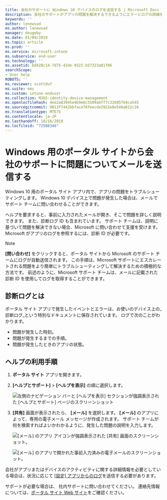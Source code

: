 ```yaml
---
title: 会社のサポートに Windows 10 デバイスのログを送信する | Microsoft Docs
description: 会社のサポートがアプリの問題を解決するできるようにエラーとログの詳細をメールで送信する
keywords: ''
author: lenewsad
ms.author: lanewsad
manager: dougeby
ms.date: 01/09/2019
ms.topic: article
ms.prod: ''
ms.service: microsoft-intune
ms.subservice: end-user
ms.technology: ''
ms.assetid: bd428c14-7d75-42de-9322-b57323a01f06
searchScope:
- User help
ROBOTS: ''
ms.reviewer: scottduf
ms.suite: ems
ms.custom: intune-enduser
ms.collection: M365-identity-device-management
ms.openlocfilehash: 4ee2a83945e4b9e6c5509abff7c32605f64ca545
ms.sourcegitcommit: 9013f7442bbface78feecde2922e8e546a622c16
ms.translationtype: MTE75
ms.contentlocale: ja-JP
ms.lasthandoff: 10/16/2019
ms.locfileid: "72508346"
---
```

# <a name="email-your-company-support-about-problem-from-company-portal-for-windows"></a>Windows 用のポータル サイトから会社のサポートに問題についてメールを送信する

Windows 10 用のポータル サイト アプリ内で、アプリの問題をトラブルシューティングします。 Windows 10 デバイス上で問題が発生した場合は、メールでサポート チームに問い合わせることができます。 

ヘルプを要求すると、事前に入力されたメールが開き、そこで問題を詳しく説明できます。 また、診断ログ ID も含まれています。 サポート チームは、説明に基づいて問題を解決できない場合、Microsoft に問い合わせて支援を受けます。 Microsoft がアプリのログを参照するには、診断 ID が必要です。   


> [!Note]
> **[問い合わせ]** をクリックすると、ポータル サイトから Microsoft のサポート チームにログが自動送信されます。 この手順は、Microsoft サポートにエスカレートされる問題をより簡単にトラブルシューティングして解決するための積極的な方法です。 前述のように、Microsoft サポート チームは、メールに記載された診断 ID を使用してログを取得することができます。  

## <a name="what-is-a-diagnostic-log"></a>診断ログとは

ポータル サイト アプリで発生したイベントとエラーは、お使いのデバイス上の_診断ログ_という特別なドキュメントに保存されています。 ログで次のことがわかります。  
* 問題が発生した時刻。  
* 問題が発生するまでの手順。  
* 問題が発生したときのアプリの状態。   

## <a name="steps-to-get-help"></a>ヘルプの利用手順  

1. **ポータル サイト** アプリを開きます。
2. **[ヘルプとサポート]**  >  **[ヘルプを表示]** の順に選択します。  

   ![左側のナビゲーション バーと [ヘルプを表示] セクションが強調表示された [ヘルプとサポート] ページのスクリーンショット](./media/1812_UCP_Help_Support_Get_Help_Logs.png)    

3. **[共有]** 画面が表示されたら、 **[メール]** を選択します。 **[メール]** のアプリによって、専用の電子メール メッセージが作成されます。 サポート チームが何を検索すればよいかわかるように、発生した問題の説明を入力します。  

   ![[メール] のアプリ アイコンが強調表示された [共有] 画面のスクリーンショット。](./media/1811_Mail_Logs_Windows_CPapp.png)  


   ![[メール] のアプリで開かれた事前入力済みの電子メールのスクリーンショット。](./media/1811_Get_Help_Email_Windows_CPapp.png)  

会社がアプリまたはデバイスのアクティビティに関する詳細情報を必要としている場合は、状況に応じて [[設定] アプリからのログ](send-logs-to-your-it-admin-settings-windows.md)を送信する必要があります。  

サポートが必要な場合は、 社内サポートに問い合わせてください。 連絡先情報については、[ポータル サイト Web サイト](https://go.microsoft.com/fwlink/?linkid=2010980)をご確認ください。  

